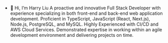 - 👋 Hi, I’m Harry Liu
A proactive and innovative Full Stack Developer with experience specializing in both front-end and back-end web application development. Proficient in TypeScript, JavaScript (React, Next.js), Node.js, PostgreSQL, and MySQL. Highly Experienced with CI/CD and AWS Cloud Services. Demonstrated expertise in working within an agile development environment and delivering projects on time.
